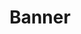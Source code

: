 ﻿---
layout: banner
title: Banner

banner-headline: Wiener Konzerthaus
banner-text:  Das ist ein wunderbares Foto aus dem Wiener Konzerthaus, wo ein Orchester auf der Bühne sitzt und spielt.

images:
  - url: wkh_wiener_konzerthaus_inside3_banner_orange.png
---
